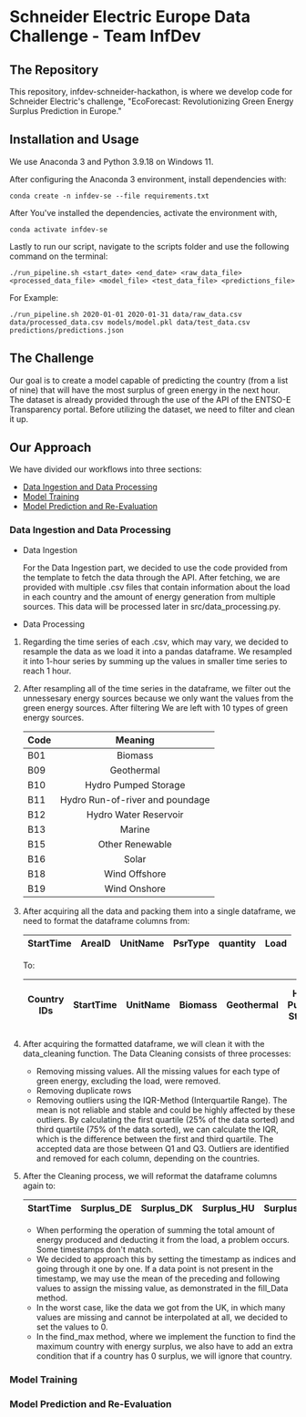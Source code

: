 # Schneider Electric Europe Data Challenge - Team InfDev

## The Repository
This repository, infdev-schneider-hackathon, is where we develop code for Schneider Electric's challenge, "EcoForecast: Revolutionizing Green Energy Surplus Prediction in Europe."

## Installation and Usage
We use Anaconda 3 and Python 3.9.18 on Windows 11.

After configuring the Anaconda 3 environment, install dependencies with:

`conda create -n infdev-se --file requirements.txt`

After You've installed the dependencies, activate the environment with,

`conda activate infdev-se`

Lastly to run our script, navigate to the scripts folder and use the following command on the terminal:

`./run_pipeline.sh <start_date> <end_date> <raw_data_file> <processed_data_file> <model_file> <test_data_file> <predictions_file>`

For Example: 

`./run_pipeline.sh 2020-01-01 2020-01-31 data/raw_data.csv data/processed_data.csv models/model.pkl data/test_data.csv predictions/predictions.json`

## The Challenge

Our goal is to create a model capable of predicting the country (from a list of nine) that will have the most surplus of green energy in the next hour. The dataset is already provided through the use of the API of the ENTSO-E Transparency portal. Before utilizing the dataset, we need to filter and clean it up.

## Our Approach

We have divided our workflows into three sections:

* [Data Ingestion and Data Processing](#data-ingestion-and-data-processing)
* [Model Training](#model-training)
* [Model Prediction and Re-Evaluation](#model-prediction-and-re-evaluation)

### Data Ingestion and Data Processing <a name="data-ingestion-and-data-processing"></a>

* Data Ingestion

    For the Data Ingestion part, we decided to use the code provided from the template to fetch the data through the API. After fetching, we are provided with multiple .csv files that contain information about the load in each country and the amount of energy generation from multiple sources. This data will be processed later in src/data_processing.py.

* Data Processing

1. Regarding the time series of each .csv, which may vary, we decided to resample the data as we load it into a pandas dataframe. We resampled it into 1-hour series by summing up the values in smaller time series to reach 1 hour.


2. After resampling all of the time series in the dataframe, we filter out the unnessesary energy sources because we only want the values from the green energy sources. After filtering We are left with 10 types of green energy sources.

    | Code        | Meaning           |
    | ------------- |:-------------:|
    | B01      | Biomass |
    | B09      | Geothermal      | 
    | B10 | Hydro Pumped Storage     | 
    | B11     | Hydro Run-of-river and poundage |
    | B12     | Hydro Water Reservoir |
    | B13      | Marine |
    | B15      | Other Renewable |
    | B16      | Solar |
    | B18      | Wind Offshore |
    | B19      | Wind Onshore |

3. After acquiring all the data and packing them into a single dataframe, we need to format the dataframe columns from:


    | StartTime        | AreaID           | UnitName        | PsrType           | quantity        | Load           |
    | ------------- |:-------------:|:-------------:|:-------------:|:-------------:|:-------------:|

    To:

    | Country IDs        | StartTime           | UnitName        | Biomass           | Geothermal        | Hydro Pumped Storage           | Hydro Run-of-river and poundage        | Hydro Water Reservoir           | Marine        | Other Renewable           | Solar        | Wind Offshore           | Wind Onshore        | Load           |
    | ------------- |:-------------:|:-------------:|:-------------:|:-------------:|:-------------:|:-------------:|:-------------:|:-------------:|:-------------:|:-------------:|:-------------:|:-------------:|:-------------:|


4. After acquiring the formatted dataframe, we will clean it with the data_cleaning function. The Data Cleaning consists of three processes:
    - Removing missing values. All the missing values for each type of green energy, excluding the load, were removed.
    - Removing duplicate rows
    - Removing outliers using the IQR-Method (Interquartile Range). The mean is not reliable and stable and could be highly affected by these outliers. By calculating the first quartile (25% of the data sorted) and third quartile (75% of the data sorted), we can calculate the IQR, which is the difference between the first and third quartile. The accepted data are those between Q1 and Q3. Outliers are identified and removed for each column, depending on the countries.


5. After the Cleaning process, we will reformat the dataframe columns again to:

    | StartTime        | Surplus_DE           | Surplus_DK        | Surplus_HU           | Surplus_IT        | Surplus_NL           | Surplus_PO        | Surplus_SE           | Surplus_SP        | Surplus_UK        | Surplus_Max           |
    | ------------- |:-------------:|:-------------:|:-------------:|:-------------:|:-------------:|:-------------:|:-------------:|:-------------:|:-------------:|:-------------:|

    - When performing the operation of summing the total amount of energy produced and deducting it from the load, a problem occurs. Some timestamps don't match.
    - We decided to approach this by setting the timestamp as indices and going through it one by one. If a data point is not present in the timestamp, we may use the mean of the preceding and following values to assign the missing value, as demonstrated in the fill_Data method.
    - In the worst case, like the data we got from the UK, in which many values are missing and cannot be interpolated at all, we decided to set the values to 0.
    - In the find_max method, where we implement the function to find the maximum country with energy surplus, we also have to add an extra condition that if a country has 0 surplus, we will ignore that country.

### Model Training <a name="model-training"></a>

### Model Prediction and Re-Evaluation <a name="model-prediction-and-re-evaluation"></a>



